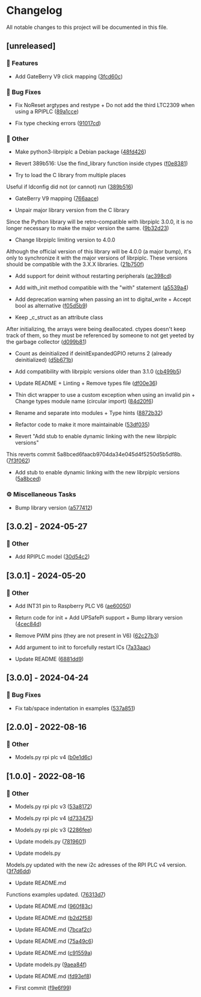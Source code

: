 # Changelog

All notable changes to this project will be documented in this file.

## [unreleased]

### 🚀 Features

- Add GateBerry V9 click mapping ([3fcd60c](3fcd60c5503562c0e39063ba64e2d8d3c610ef59))


### 🐛 Bug Fixes

- Fix NoReset argtypes and restype + Do not add the third LTC2309 when using a RPIPLC ([89a1cce](89a1cce8741f1d45e1b79ffd01e595b3183c6112))

- Fix type checking errors ([91017cd](91017cd6bad959e85cb625fec57032a9feda7f8c))


### 💼 Other

- Make python3-librpiplc a Debian package ([48fd426](48fd426cbc5f25311d294cf48e8a7eecf28c191b))

- Revert 389b516: Use the find_library function inside ctypes ([f0e8381](f0e838164fccccc2819dd6b4919fecef29064832))

- Try to load the C library from multiple places

Useful if ldconfig did not (or cannot) run ([389b516](389b516776cfe37e642ac008b6bcebd158d6e061))

- GateBerry V9 mapping ([766aace](766aace5d45e9de71a437971bba6c10fd7f3d595))

- Unpair major library version from the C library

Since the Python library will be retro-compatible with librpiplc 3.0.0, it is no longer necessary to make the major version the same. ([9b32d23](9b32d234ddd167dd36681988638268b005af0a0e))

- Change librpiplc limiting version to 4.0.0

Although the official version of this library will be 4.0.0 (a major bump), it's only to synchronize it with the major versions of librpiplc. These versions should be compatible with the 3.X.X libraries. ([21b750f](21b750fbb241fe92bafa197d9feeb1ed7177b1b1))

- Add support for deinit without restarting peripherals ([ac398cd](ac398cd282b8bf2cb54494ee142dfe194bccb752))

- Add with_init method compatible with the "with" statement ([a5539a4](a5539a495e39026d19a2bc750a9d55b0888497e7))

- Add deprecation warning when passing an int to digital_write + Accept bool as alternative ([f05d5b9](f05d5b984604217647115cf7c522d5f38dbf14f6))

- Keep _c_struct as an attribute class

After initializing, the arrays were being deallocated. ctypes doesn't keep track of them, so they must be referenced by someone to not get yeeted by the garbage collector ([d099b81](d099b81a1f14d029773801dc89120029e912a131))

- Count as deinitialized if deinitExpandedGPIO returns 2 (already deinitialized) ([d5b671b](d5b671bbc483706b2e43cc1afa17942d6dddf2d9))

- Add compatibility with librpiplc versions older than 3.1.0 ([cb499b5](cb499b5fe269fc120df3788d174eb098e08bd970))

- Update README + Linting + Remove types file ([df00e36](df00e36a19aa5187bd46c2b7f9a660c3f241e011))

- Thin dict wrapper to use a custom exception when using an invalid pin + Change types module name (circular import) ([84d20f6](84d20f65a721df53dcf6602bc0f7b27d9b13424d))

- Rename and separate into modules + Type hints ([8872b32](8872b32af0f54a03b972ee3f30f213be1726acd4))

- Refactor code to make it more maintainable ([53df035](53df035a12a4cb3b96a1e9719e2efe34e2564d68))

- Revert "Add stub to enable dynamic linking with the new librpiplc versions"

This reverts commit 5a8bced6faacb9704da34e045d4f5250d5b5df8b. ([7f3f062](7f3f062b54679696629c1eca43ad5626b784f3d1))

- Add stub to enable dynamic linking with the new librpiplc versions ([5a8bced](5a8bced6faacb9704da34e045d4f5250d5b5df8b))


### ⚙️ Miscellaneous Tasks

- Bump library version ([a577412](a5774121215fe96c258a817bbda6e1470d4b4c3d))


## [3.0.2] - 2024-05-27

### 💼 Other

- Add RPIPLC model ([30d54c2](30d54c2b9a7fdf1a6e2ed34dafd14ae7cc8c2ce8))


## [3.0.1] - 2024-05-20

### 💼 Other

- Add INT31 pin to Raspberry PLC V6 ([ae60050](ae60050ed2e836cbe2960602ee3da994e1b0020b))

- Return code for init + Add UPSafePi support + Bump library version ([4cec84d](4cec84dda8d569704be64ff2d4430e59f136fc78))

- Remove PWM pins (they are not present in V6) ([62c27b3](62c27b37cb2a13d4fe83a06527e2df6ab2ca2536))

- Add argument to init to forcefully restart ICs ([7a33aac](7a33aac3a0f13a1923847c5ff87886fc696f4603))

- Update README ([6881dd9](6881dd9668194edd004cd422d2ee42fa9bf7ce78))


## [3.0.0] - 2024-04-24

### 🐛 Bug Fixes

- Fix tab/space indentation in examples ([537a851](537a851b9186a9015713c840df6eb1507ec48638))


## [2.0.0] - 2022-08-16

### 💼 Other

- Models.py rpi plc v4 ([b0e1d6c](b0e1d6c7bd009070aa39a2253bbed219acde2434))


## [1.0.0] - 2022-08-16

### 💼 Other

- Models.py rpi plc v3 ([53a8172](53a8172807cbdfc6093442bdce094a33f58f9fd6))

- Models.py rpi plc v4 ([d733475](d733475e5630bbbbe2b4e7cd635a1f98edfd088d))

- Models.py rpi plc v3 ([2286fee](2286fee47eb6ca0dbd01e9ea35fb1adbe53be851))

- Update models.py ([7819601](7819601466089f9a88d8b2d66b11e5f15f6d3f29))

- Update models.py

Models.py updated with the new i2c adresses of the RPI PLC v4 version. ([3f7d6dd](3f7d6dd5fc7bb7ce3b8c369689e505e017313553))

- Update README.md

Functions examples updated. ([76313d7](76313d74e8338f599f14cd781e1c8f32e6bea590))

- Update README.md ([960f83c](960f83c7590b991d8fa3953d14ef74c77645e7fe))

- Update README.md ([b2d2f58](b2d2f5852e89ede60cefafb96fe4129c1f637096))

- Update README.md ([7bcaf2c](7bcaf2ca9e403b0a68902af061a023a041df5251))

- Update README.md ([75a49c6](75a49c6026ed30d5c832ddbeb875d0a8f9c99882))

- Update README.md ([c91559a](c91559af06aba3293ac2eddd009cc5d0949ef9b3))

- Update models.py ([9aea84f](9aea84fc29af5a24cbac0cc6e322da87e14786d4))

- Update README.md ([fd93ef8](fd93ef8ec5d68cfb06b2bb4030fd4b6b2403558c))

- First commit ([f9e6f99](f9e6f999b95964ea86bf75384b8d1ceb88e3d5bb))


<!-- generated by git-cliff -->
